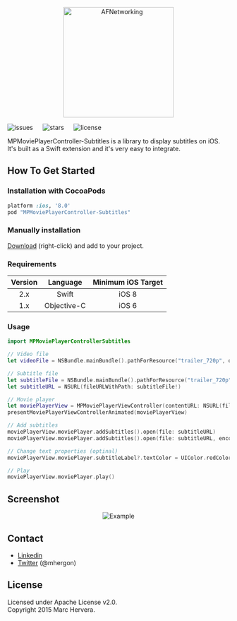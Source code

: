 <p align="center" >
<img src="https://raw.github.com/mhergon/MPMoviePlayerController-Subtitles/master/assets/logo.png" alt="AFNetworking" title="Logo" width=250>
</p>

![issues](https://img.shields.io/github/issues/mhergon/MPMoviePlayerController-Subtitles.svg)
&emsp;
![stars](https://img.shields.io/github/stars/mhergon/MPMoviePlayerController-Subtitles.svg)
&emsp;
![license](https://img.shields.io/badge/license-Apache%202.0-brightgreen.svg)


MPMoviePlayerController-Subtitles is a library to display subtitles on iOS. It's built as a Swift extension and it's very easy to integrate.

## How To Get Started

### Installation with CocoaPods

```ruby
platform :ios, '8.0'
pod "MPMoviePlayerController-Subtitles"
```

### Manually installation

[Download](https://github.com/mhergon/MPMoviePlayerController-Subtitles/raw/master/MPMoviePlayerController-Subtitles.swift) (right-click) and add to your project.

### Requirements

| Version | Language  | Minimum iOS Target  |
|:--------------------:|:---------------------------:|:---------------------------:|
|          2.x         |            Swift            |            iOS 8            |
|          1.x         |            Objective-C            |            iOS 6            |


### Usage


```swift
import MPMoviePlayerControllerSubtitles
```

```swift
// Video file
let videoFile = NSBundle.mainBundle().pathForResource("trailer_720p", ofType: "mov")

// Subtitle file
let subtitleFile = NSBundle.mainBundle().pathForResource("trailer_720p", ofType: "srt")
let subtitleURL = NSURL(fileURLWithPath: subtitleFile!)

// Movie player
let moviePlayerView = MPMoviePlayerViewController(contentURL: NSURL(fileURLWithPath: videoFile!))
presentMoviePlayerViewControllerAnimated(moviePlayerView)

// Add subtitles
moviePlayerView.moviePlayer.addSubtitles().open(file: subtitleURL)
moviePlayerView.moviePlayer.addSubtitles().open(file: subtitleURL, encoding: NSUTF8StringEncoding)

// Change text properties (optinal)
moviePlayerView.moviePlayer.subtitleLabel?.textColor = UIColor.redColor()

// Play
moviePlayerView.moviePlayer.play()
```

## Screenshot
<p align="center" >
<img src="https://raw.github.com/mhergon/MPMoviePlayerController-Subtitles/master/assets/screenshot.png" alt="Example" title="AFNetworking">
</p>

## Contact

- [Linkedin][2]
- [Twitter][3] (@mhergon)

[2]: https://es.linkedin.com/in/marchervera
[3]: http://twitter.com/mhergon "Marc Hervera"

## License

Licensed under Apache License v2.0.
<br>
Copyright 2015 Marc Hervera.
